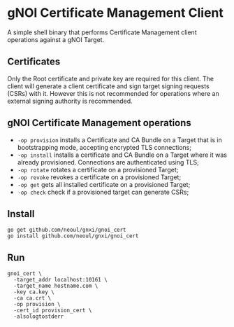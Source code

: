 # gNOI Certificate Management Client

A simple shell binary that performs Certificate Management client operations
against a gNOI Target.

## Certificates

Only the Root certificate and private key are required for this client. The
client will generate a client certificate and sign target signing requests
(CSRs) with it. However this is not recommended for operations where an external
signing authority is recommended.

## gNOI Certificate Management operations

*   `-op provision` installs a Certificate and CA Bundle on a Target that is in
    bootstrapping mode, accepting encrypted TLS connections;
*   `-op install` installs a certificate and CA Bundle on a Target where it was
    already provisioned. Connections are authenticated using TLS;
*   `-op rotate` rotates a certificate on a provisioned Target;
*   `-op revoke` revokes a certificate on a provisioned Target;
*   `-op get` gets all installed certificate on a provisioned Target;
*   `-op check` check if a provisioned target can generate CSRs;

## Install

```
go get github.com/neoul/gnxi/gnoi_cert
go install github.com/neoul/gnxi/gnoi_cert
```

## Run

```
gnoi_cert \
  -target_addr localhost:10161 \
  -target_name hostname.com \
  -key ca.key \
  -ca ca.crt \
  -op provision \
  -cert_id provision_cert \
  -alsologtostderr
```
